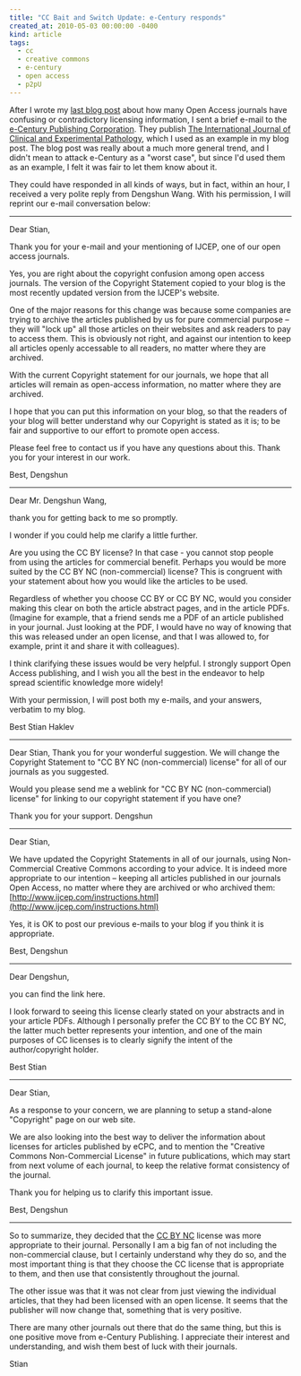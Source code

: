 ```yaml
---
title: "CC Bait and Switch Update: e-Century responds"
created_at: 2010-05-03 00:00:00 -0400
kind: article
tags:
  - cc
  - creative commons
  - e-century
  - open access
  - p2pU
---
```


After I wrote my [last blog
post](http://reganmian.net/blog/2010/05/03/open-access-journals-cc-bait-and-switch/)
about how many Open Access journals have confusing or contradictory
licensing information, I sent a brief e-mail to the [e-Century
Publishing Corporation](http://e-century.org/). They publish [The
International Journal of Clinical and Experimental
Pathology](http://www.ijcep.com/), which I used as an example in my blog
post. The blog post was really about a much more general trend, and I
didn't mean to attack e-Century as a "worst case", but since I'd used
them as an example, I felt it was fair to let them know about it.

They could have responded in all kinds of ways, but in fact, within an
hour, I received a very polite reply from Dengshun Wang. With his
permission, I will reprint our e-mail conversation below:

* * * * *

Dear Stian,

Thank you for your e-mail and your mentioning of IJCEP, one of our open
access journals.

Yes, you are right about the copyright confusion among open access
journals. The version of the Copyright Statement copied to your blog is
the most recently updated version from the IJCEP's website.

One of the major reasons for this change was because some companies are
trying to archive the articles published by us for pure commercial
purpose – they will "lock up" all those articles on their websites and
ask readers to pay to access them. This is obviously not right, and
against our intention to keep all articles openly accessable to all
readers, no matter where they are archived.

With the current Copyright statement for our journals, we hope that all
articles will remain as open-access information, no matter where they
are archived.

I hope that you can put this information on your blog, so that the
readers of your blog will better understand why our Copyright is stated
as it is; to be fair and supportive to our effort to promote open
access.

Please feel free to contact us if you have any questions about this.
Thank you for your interest in our work.

Best, Dengshun

* * * * *

Dear Mr. Dengshun Wang,

thank you for getting back to me so promptly.

I wonder if you could help me clarify a little further.

Are you using the CC BY license? In that case - you cannot stop people
from using the articles for commercial benefit. Perhaps you would be
more suited by the CC BY NC (non-commercial) license? This is congruent
with your statement about how you would like the articles to be used.

Regardless of whether you choose CC BY or CC BY NC, would you consider
making this clear on both the article abstract pages, and in the article
PDFs. (Imagine for example, that a friend sends me a PDF of an article
published in your journal. Just looking at the PDF, I would have no way
of knowing that this was released under an open license, and that I was
allowed to, for example, print it and share it with colleagues).

I think clarifying these issues would be very helpful. I strongly
support Open Access publishing, and I wish you all the best in the
endeavor to help spread scientific knowledge more widely!

With your permission, I will post both my e-mails, and your answers,
verbatim to my blog.

Best Stian Haklev

* * * * *

Dear Stian, Thank you for your wonderful suggestion. We will change the
Copyright Statement to "CC BY NC (non-commercial) license" for all of
our journals as you suggested.

Would you please send me a weblink for "CC BY NC (non-commercial)
license" for linking to our copyright statement if you have one?

Thank you for your support. Dengshun

* * * * *

Dear Stian,

We have updated the Copyright Statements in all of our journals, using
Non-Commercial Creative Commons according to your advice. It is indeed
more appropriate to our intention – keeping all articles published in
our journals Open Access, no matter where they are archived or who
archived them:
[http://www.ijcep.com/instructions.html](http://www.ijcep.com/instructions.html)

Yes, it is OK to post our previous e-mails to your blog if you think it
is appropriate.

Best, Dengshun

* * * * *

Dear Dengshun,

you can find the link here.

I look forward to seeing this license clearly stated on your abstracts
and in your article PDFs. Although I personally prefer the CC BY to the
CC BY NC, the latter much better represents your intention, and one of
the main purposes of CC licenses is to clearly signify the intent of the
author/copyright holder.

Best Stian

* * * * *

Dear Stian,

As a response to your concern, we are planning to setup a stand-alone
"Copyright" page on our web site.

We are also looking into the best way to deliver the information about
licenses for articles published by eCPC, and to mention the "Creative
Commons Non-Commercial License" in future publications, which may start
from next volume of each journal, to keep the relative format
consistency of the journal.

Thank you for helping us to clarify this important issue.

Best, Dengshun

* * * * *

So to summarize, they decided that the [CC BY
NC](http://creativecommons.org/licenses/by-nc/3.0/) license was more
appropriate to their journal. Personally I am a big fan of not including
the non-commercial clause, but I certainly understand why they do so,
and the most important thing is that they choose the CC license that is
appropriate to them, and then use that consistently throughout the
journal.

The other issue was that it was not clear from just viewing the
individual articles, that they had been licensed with an open license.
It seems that the publisher will now change that, something that is very
positive.

There are many other journals out there that do the same thing, but this
is one positive move from e-Century Publishing. I appreciate their
interest and understanding, and wish them best of luck with their
journals.

Stian
